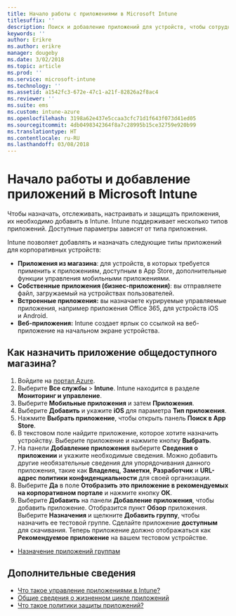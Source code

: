 ```yaml
---
title: Начало работы с приложениями в Microsoft Intune
titlesuffix: ''
description: Поиск и добавление приложений для устройств, чтобы сотрудники могли реализовывать поставленные задачи.
keywords: ''
author: Erikre
ms.author: erikre
manager: dougeby
ms.date: 3/02/2018
ms.topic: article
ms.prod: ''
ms.service: microsoft-intune
ms.technology: ''
ms.assetid: a1542fc3-672e-47c1-a21f-82826a2f8ac4
ms.reviewer: ''
ms.suite: ems
ms.custom: intune-azure
ms.openlocfilehash: 3198a62e437e5ccaa3cfc71d1f643f073d41ed05
ms.sourcegitcommit: 4db0498342364f8a7c28995b15ce32759e920b99
ms.translationtype: HT
ms.contentlocale: ru-RU
ms.lasthandoff: 03/08/2018
---
```

# <a name="get-started-with-adding-apps-in-microsoft-intune"></a>Начало работы и добавление приложений в Microsoft Intune

Чтобы назначать, отслеживать, настраивать и защищать приложения, их необходимо добавить в Intune. Intune поддерживает несколько типов приложений. Доступные параметры зависят от типа приложения.

Intune позволяет добавлять и назначать следующие типы приложений для корпоративных устройств:
- **Приложения из магазина**: для устройств, в которых требуется применить к приложениям, доступным в App Store, дополнительные функции управления мобильными приложениями.
- **Собственные приложения (бизнес-приложения)**: вы отправляете файл, загружаемый на устройствах пользователей.
- **Встроенные приложения:** вы назначаете курируемые управляемые приложения, например приложения Office 365, для устройств iOS и Android.
- **Веб-приложения:** Intune создает ярлык со ссылкой на веб-приложение на начальном экране устройства.

## <a name="how-do-i-assign-a-public-store-app"></a>Как назначить приложение общедоступного магазина?

1. Войдите на [портал Azure](https://portal.azure.com).
2. Выберите **Все службы** > **Intune**. Intune находится в разделе **Мониторинг и управление**.
3. Выберите **Мобильные приложения** и затем **Приложения**.
4. Выберите **Добавить** и укажите **iOS** для параметра **Тип приложения**.
5. Нажмите **Выбрать приложение**, чтобы открыть панель **Поиск в App Store**.
6. В текстовом поле найдите приложение, которое хотите назначить устройству. Выберите приложение и нажмите кнопку **Выбрать**.
7. На панели **Добавление приложения** выберите **Сведения о приложении** и укажите необходимые сведения. Можно добавить другие необязательные сведения для упорядочивания данного приложения, такие как **Владелец**, **Заметки**, **Разработчик** и **URL-адрес политики конфиденциальности** для своей организации.
8. Выберите **Да** в поле **Отобразить это приложение в рекомендуемых на корпоративном портале** и нажмите кнопку **ОК**.
9. Выберите **Добавить** на панели **Добавление приложения**, чтобы добавить приложение. Отобразится пункт **Обзор** приложения. Выберите **Назначения** и щелкните **Добавить группу**, чтобы назначить ее тестовой группе. Сделайте приложение **доступным** для скачивания. Теперь приложение должно отображаться как **Рекомендуемое приложение** на вашем тестовом устройстве.


- [Назначение приложений группам](apps-deploy.md)

## <a name="learn-more"></a>Дополнительные сведения

* [Что такое управление приложениями в Intune?](app-management.md)
* [Общие сведения о жизненном цикле приложений](app-lifecycle.md)
* [Что такое политики защиты приложений?](app-protection-policy.md)
